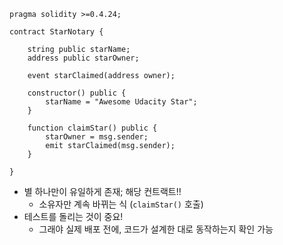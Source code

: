 ```sol
pragma solidity >=0.4.24;

contract StarNotary {

    string public starName;
    address public starOwner;

    event starClaimed(address owner);

    constructor() public {
        starName = "Awesome Udacity Star";
    }

    function claimStar() public {
        starOwner = msg.sender;
        emit starClaimed(msg.sender);
    }

}
```

- 별 하나만이 유일하게 존재; 해당 컨트랙트!!
  - 소유자만 계속 바뀌는 식 (`claimStar()` 호출)
- 테스트를 돌리는 것이 중요!
  - 그래야 실제 배포 전에, 코드가 설계한 대로 동작하는지 확인 가능
